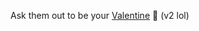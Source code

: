 Ask them out to be your [Valentine]([https://portfolio-sid.github.io/valentine-proposal/](https://portfolio-sid.github.io/valentine-2025/)) 💌
(v2 lol)
